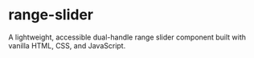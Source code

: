 # range-slider
A lightweight, accessible dual-handle range slider component built with vanilla HTML, CSS, and JavaScript.
